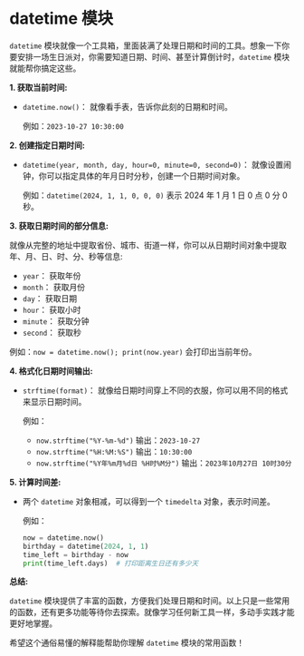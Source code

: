 # datetime 模块

`datetime` 模块就像一个工具箱，里面装满了处理日期和时间的工具。想象一下你要安排一场生日派对，你需要知道日期、时间、甚至计算倒计时，`datetime` 模块就能帮你搞定这些。

**1. 获取当前时间:**

* `datetime.now()`： 就像看手表，告诉你此刻的日期和时间。 

   例如：`2023-10-27 10:30:00`

**2. 创建指定日期时间:**

* `datetime(year, month, day, hour=0, minute=0, second=0)`： 就像设置闹钟，你可以指定具体的年月日时分秒，创建一个日期时间对象。

   例如：`datetime(2024, 1, 1, 0, 0, 0)` 表示 2024 年 1 月 1 日 0 点 0 分 0 秒。

**3. 获取日期时间的部分信息:**

  就像从完整的地址中提取省份、城市、街道一样，你可以从日期时间对象中提取年、月、日、时、分、秒等信息:

   * `year`： 获取年份
   * `month`： 获取月份
   * `day`： 获取日期
   * `hour`： 获取小时
   * `minute`： 获取分钟
   * `second`： 获取秒

   例如：`now = datetime.now(); print(now.year)` 会打印出当前年份。

**4. 格式化日期时间输出:**

* `strftime(format)`： 就像给日期时间穿上不同的衣服，你可以用不同的格式来显示日期时间。 

   例如：

   * `now.strftime("%Y-%m-%d")`  输出：`2023-10-27`
   * `now.strftime("%H:%M:%S")`  输出：`10:30:00`
   * `now.strftime("%Y年%m月%d日 %H时%M分")` 输出：`2023年10月27日 10时30分`

**5. 计算时间差:**

*  两个 `datetime` 对象相减，可以得到一个 `timedelta` 对象，表示时间差。

   例如：

   ```python
   now = datetime.now()
   birthday = datetime(2024, 1, 1)
   time_left = birthday - now 
   print(time_left.days)  # 打印距离生日还有多少天
   ```

**总结:**

`datetime` 模块提供了丰富的函数，方便我们处理日期和时间。以上只是一些常用的函数，还有更多功能等待你去探索。就像学习任何新工具一样，多动手实践才能更好地掌握。


希望这个通俗易懂的解释能帮助你理解 `datetime` 模块的常用函数！
